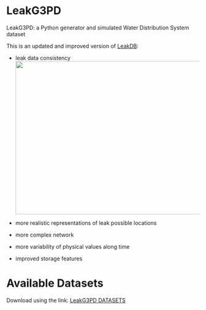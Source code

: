 # LeakG3PD
LeakG3PD: a Python generator and simulated Water Distribution System dataset

This is an updated and improved version of [LeakDB](https://github.com/KIOS-Research/LeakDB):
-  leak data consistency
<a href="https://drive.google.com/file/d/1p17QtyyP0tKLSloICMd8HEPYFukHQLNg/view?usp=sharing"><img src="https://drive.google.com/uc?export=view&id=1p17QtyyP0tKLSloICMd8HEPYFukHQLNg" width="1000" height="400"/><a>

-  more realistic representations of leak possible locations
-  more complex network
-  more variability of physical values along time
-  improved storage features

# Available Datasets
Download using the link: [LeakG3PD DATASETS](https://drive.google.com/drive/folders/1HM2xI9VpC4us7rFX4IuXXCoHDrnWfC17?usp=sharing)
